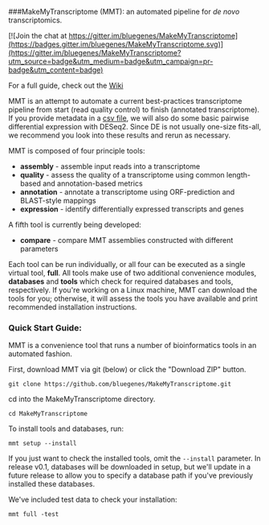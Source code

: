 ###MakeMyTranscriptome (MMT): an automated pipeline for *de novo* transcriptomics.

[![Join the chat at https://gitter.im/bluegenes/MakeMyTranscriptome](https://badges.gitter.im/bluegenes/MakeMyTranscriptome.svg)](https://gitter.im/bluegenes/MakeMyTranscriptome?utm_source=badge&utm_medium=badge&utm_campaign=pr-badge&utm_content=badge)

For a full guide, check out the [Wiki](http://github.com/bluegenes/makeMyTranscriptome/wiki)

MMT is an attempt to automate a current best-practices transcriptome pipeline from start (read quality control) to finish (annotated transcriptome). If you provide metadata in a [csv file](https://github.com/bluegenes/MakeMyTranscriptome/wiki/CSV_Input), we will also do some basic pairwise differential expression with DESeq2. Since DE is not usually one-size fits-all, we recommend you look into these results and rerun as necessary. 

MMT is composed of four principle tools: 
- **assembly** - assemble input reads into a transcriptome
- **quality** - assess the quality of a transcriptome using common length-based and annotation-based metrics
- **annotation** - annotate a transcriptome using ORF-prediction and BLAST-style mappings
- **expression**  - identify differentially expressed transcripts and genes 

A fifth tool is currently being developed:
- **compare** - compare MMT assemblies constructed with different parameters

Each tool can be run individually, or all four can be executed as a single virtual tool, **full**. All tools make use of two additional convenience modules, **databases** and **tools** which check for required databases and tools, respectively. If you're working on a Linux machine, MMT can download the tools for you; otherwise, it will assess the tools you have available and print recommended installation instructions.


### Quick Start Guide:

MMT is a convenience tool that runs a number of bioinformatics tools in an automated fashion.

First, download MMT via git (below) or click the "Download ZIP" button.
```
git clone https://github.com/bluegenes/MakeMyTranscriptome.git
```
cd into the MakeMyTranscriptome directory.
```
cd MakeMyTranscriptome
```

To install tools and databases, run:

``` 
mmt setup --install 
``` 
If you just want to check the installed tools, omit the ```--install``` parameter. In release v0.1, databases will be downloaded in setup, but we'll update in a future release to allow you to specify a database path if you've previously installed these databases.


We've included test data to check your installation:
```
mmt full -test
```




